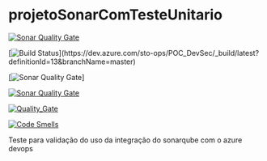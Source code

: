 # projetoSonarComTesteUnitario

[![Sonar Quality Gate](https://gandalf.stone.com.br/api/project_badges/gate?key=stone-payments-flavia-novoProjeto)](https://gandalf.stone.com.br/dashboard/index/stone-payments-flavia-novoProjeto)

[![Build Status](https://dev.azure.com/sto-ops/POC_DevSec/_apis/build/status/POC_DevSec-ASP.NET%20Core%20(.NET%20Framework)-CI?branchName=master)](https://dev.azure.com/sto-ops/POC_DevSec/_build/latest?definitionId=13&branchName=master)

[![Sonar Quality Gate](https://img.shields.io/sonar/quality_gate/stone-payments-flavia-novoProjeto?server=https://gandalf.stone.com.br&style=plastic)]

[![Sonar Quality Gate](https://img.shields.io/sonar/quality_gate/stone-payments-flavia-novoProjeto?server=https://gandalf.stone.com.br&sonarVersion=7.3)](https://gandalf.stone.com.br/dashboard/index/stone-payments-flavia-novoProjeto)

[![Quality_Gate](https://gandalf.stone.com.br/api/project_badges/quality_gate?project=stone-payments-flavia-novoProjeto)](https://gandalf.stone.com.br/dashboard?id=stone-payments-flavia-novoProjeto)

[![Code Smells](https://gandalf.stone.com.br/api/project_badges/measure?project=stone-payments-flavia-novoProjeto&metric=code_smells)](https://gandalf.stone.com.br/dashboard?id=stone-payments-flavia-novoProjeto)







Teste para validação do uso da integração do sonarqube com o azure devops
